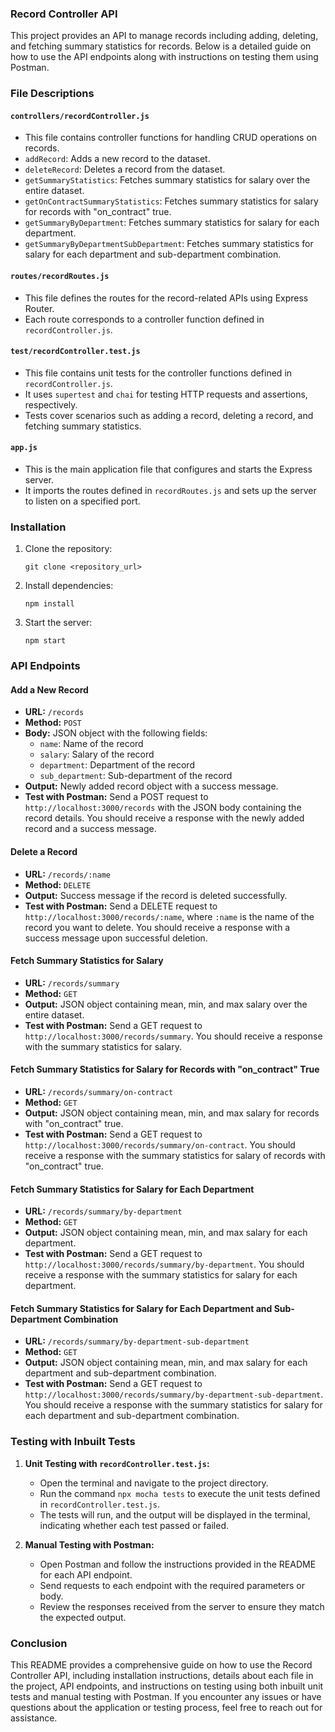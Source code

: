 ### Record Controller API

This project provides an API to manage records including adding, deleting, and fetching summary statistics for records. Below is a detailed guide on how to use the API endpoints along with instructions on testing them using Postman.

### File Descriptions

#### `controllers/recordController.js`

- This file contains controller functions for handling CRUD operations on records.
- `addRecord`: Adds a new record to the dataset.
- `deleteRecord`: Deletes a record from the dataset.
- `getSummaryStatistics`: Fetches summary statistics for salary over the entire dataset.
- `getOnContractSummaryStatistics`: Fetches summary statistics for salary for records with "on_contract" true.
- `getSummaryByDepartment`: Fetches summary statistics for salary for each department.
- `getSummaryByDepartmentSubDepartment`: Fetches summary statistics for salary for each department and sub-department combination.

#### `routes/recordRoutes.js`

- This file defines the routes for the record-related APIs using Express Router.
- Each route corresponds to a controller function defined in `recordController.js`.

#### `test/recordController.test.js`

- This file contains unit tests for the controller functions defined in `recordController.js`.
- It uses `supertest` and `chai` for testing HTTP requests and assertions, respectively.
- Tests cover scenarios such as adding a record, deleting a record, and fetching summary statistics.

#### `app.js`

- This is the main application file that configures and starts the Express server.
- It imports the routes defined in `recordRoutes.js` and sets up the server to listen on a specified port.

### Installation

1. Clone the repository:

   ```
   git clone <repository_url>
   ```

2. Install dependencies:

   ```
   npm install
   ```

3. Start the server:

   ```
   npm start
   ```

### API Endpoints

#### Add a New Record

- **URL:** `/records`
- **Method:** `POST`
- **Body:** JSON object with the following fields:
  - `name`: Name of the record
  - `salary`: Salary of the record
  - `department`: Department of the record
  - `sub_department`: Sub-department of the record
- **Output:** Newly added record object with a success message.
- **Test with Postman:** Send a POST request to `http://localhost:3000/records` with the JSON body containing the record details. You should receive a response with the newly added record and a success message.

#### Delete a Record

- **URL:** `/records/:name`
- **Method:** `DELETE`
- **Output:** Success message if the record is deleted successfully.
- **Test with Postman:** Send a DELETE request to `http://localhost:3000/records/:name`, where `:name` is the name of the record you want to delete. You should receive a response with a success message upon successful deletion.

#### Fetch Summary Statistics for Salary

- **URL:** `/records/summary`
- **Method:** `GET`
- **Output:** JSON object containing mean, min, and max salary over the entire dataset.
- **Test with Postman:** Send a GET request to `http://localhost:3000/records/summary`. You should receive a response with the summary statistics for salary.

#### Fetch Summary Statistics for Salary for Records with "on_contract" True

- **URL:** `/records/summary/on-contract`
- **Method:** `GET`
- **Output:** JSON object containing mean, min, and max salary for records with "on_contract" true.
- **Test with Postman:** Send a GET request to `http://localhost:3000/records/summary/on-contract`. You should receive a response with the summary statistics for salary of records with "on_contract" true.

#### Fetch Summary Statistics for Salary for Each Department

- **URL:** `/records/summary/by-department`
- **Method:** `GET`
- **Output:** JSON object containing mean, min, and max salary for each department.
- **Test with Postman:** Send a GET request to `http://localhost:3000/records/summary/by-department`. You should receive a response with the summary statistics for salary for each department.

#### Fetch Summary Statistics for Salary for Each Department and Sub-Department Combination

- **URL:** `/records/summary/by-department-sub-department`
- **Method:** `GET`
- **Output:** JSON object containing mean, min, and max salary for each department and sub-department combination.
- **Test with Postman:** Send a GET request to `http://localhost:3000/records/summary/by-department-sub-department`. You should receive a response with the summary statistics for salary for each department and sub-department combination.

### Testing with Inbuilt Tests

1. **Unit Testing with `recordController.test.js`:**
   - Open the terminal and navigate to the project directory.
   - Run the command `npx mocha tests` to execute the unit tests defined in `recordController.test.js`.
   - The tests will run, and the output will be displayed in the terminal, indicating whether each test passed or failed.

2. **Manual Testing with Postman:**
   - Open Postman and follow the instructions provided in the README for each API endpoint.
   - Send requests to each endpoint with the required parameters or body.
   - Review the responses received from the server to ensure they match the expected output.

### Conclusion

This README provides a comprehensive guide on how to use the Record Controller API, including installation instructions, details about each file in the project, API endpoints, and instructions on testing using both inbuilt unit tests and manual testing with Postman. If you encounter any issues or have questions about the application or testing process, feel free to reach out for assistance.